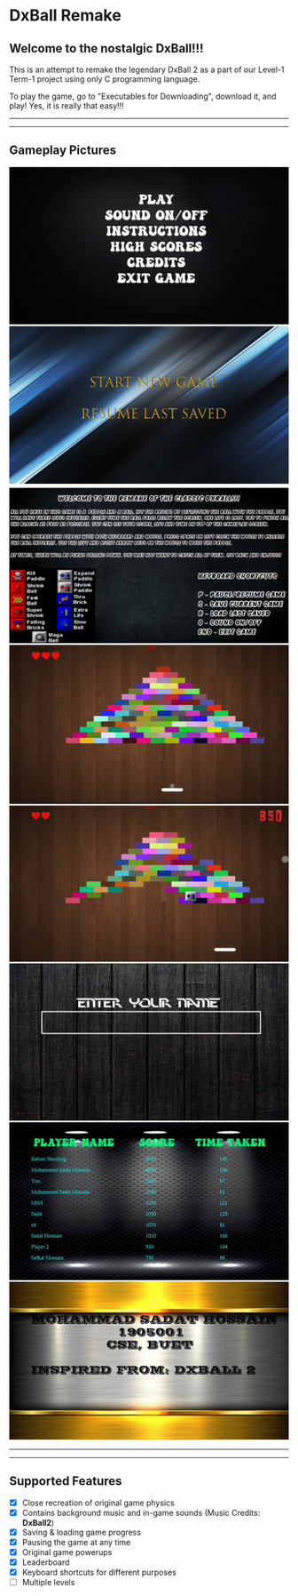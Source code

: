 # DxBall Remake
## Welcome to the nostalgic DxBall!!!


This is an attempt to remake the legendary DxBall 2 as a part of our 
Level-1 Term-1 project using only C programming language. 

To play the game, go to "Executables for Downloading", download it, and play! Yes, it is really that easy!!!

---
---

## Gameplay Pictures

![Start](https://github.com/Sadat-Hossain-01/DxBall-remake/blob/main/Source%20Code/Background%20Photos/JPEG/main-menu.jpg)
![NewGame](https://github.com/Sadat-Hossain-01/DxBall-remake/blob/main/Source%20Code/Background%20Photos/JPEG/new.jpg)
![instructions](https://github.com/Sadat-Hossain-01/DxBall-remake/blob/main/Source%20Code/Background%20Photos/JPEG/instruction.jpg)
![GP1](https://github.com/Sadat-Hossain-01/DxBall-remake/blob/main/Source%20Code/Background%20Photos/JPEG/gameplay1.jpg)
![GP2](https://github.com/Sadat-Hossain-01/DxBall-remake/blob/main/Source%20Code/Background%20Photos/JPEG/gp2.jpg)
![Name](https://github.com/Sadat-Hossain-01/DxBall-remake/blob/main/Source%20Code/Background%20Photos/JPEG/name.jpg)
![HS](https://github.com/Sadat-Hossain-01/DxBall-remake/blob/main/Source%20Code/Background%20Photos/JPEG/hs.jpg)
![Credits](https://github.com/Sadat-Hossain-01/DxBall-remake/blob/main/Source%20Code/Background%20Photos/JPEG/game_credits.jpg)

---
---

## Supported Features
* [x] Close recreation of original game physics
* [x] Contains background music and in-game sounds (Music Credits: **DxBall2**)
* [x] Saving & loading game progress
* [x] Pausing the game at any time
* [x] Original game powerups
* [x] Leaderboard
* [x] Keyboard shortcuts for different purposes
* [ ] Multiple levels